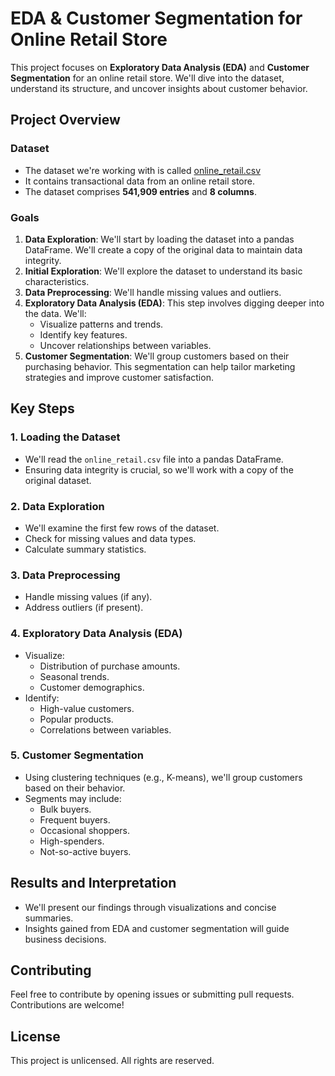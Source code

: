 # EDA & Customer Segmentation for Online Retail Store

This project focuses on **Exploratory Data Analysis (EDA)** and **Customer Segmentation** for an online retail store. We'll dive into the dataset, understand its structure, and uncover insights about customer behavior.

## Project Overview

### Dataset
- The dataset we're working with is called <a href = "https://www.kaggle.com/datasets/ulrikthygepedersen/online-retail-dataset"> online_retail.csv </a>
- It contains transactional data from an online retail store.
- The dataset comprises **541,909 entries** and **8 columns**.

### Goals
1. **Data Exploration**: We'll start by loading the dataset into a pandas DataFrame. We'll create a copy of the original data to maintain data integrity.
2. **Initial Exploration**: We'll explore the dataset to understand its basic characteristics.
3. **Data Preprocessing**: We'll handle missing values and outliers.
4. **Exploratory Data Analysis (EDA)**: This step involves digging deeper into the data. We'll:
   - Visualize patterns and trends.
   - Identify key features.
   - Uncover relationships between variables.
5. **Customer Segmentation**: We'll group customers based on their purchasing behavior. This segmentation can help tailor marketing strategies and improve customer satisfaction.

## Key Steps

### 1. Loading the Dataset
- We'll read the `online_retail.csv` file into a pandas DataFrame.
- Ensuring data integrity is crucial, so we'll work with a copy of the original dataset.

### 2. Data Exploration
- We'll examine the first few rows of the dataset.
- Check for missing values and data types.
- Calculate summary statistics.

### 3. Data Preprocessing
- Handle missing values (if any).
- Address outliers (if present).

### 4. Exploratory Data Analysis (EDA)
- Visualize:
  - Distribution of purchase amounts.
  - Seasonal trends.
  - Customer demographics.
- Identify:
  - High-value customers.
  - Popular products.
  - Correlations between variables.

### 5. Customer Segmentation
- Using clustering techniques (e.g., K-means), we'll group customers based on their behavior.
- Segments may include:
  - Bulk buyers.
  - Frequent buyers.
  - Occasional shoppers.
  - High-spenders.
  - Not-so-active buyers.

## Results and Interpretation

- We'll present our findings through visualizations and concise summaries.
- Insights gained from EDA and customer segmentation will guide business decisions.

## Contributing
Feel free to contribute by opening issues or submitting pull requests. Contributions are welcome!

## License
This project is unlicensed. All rights are reserved.
